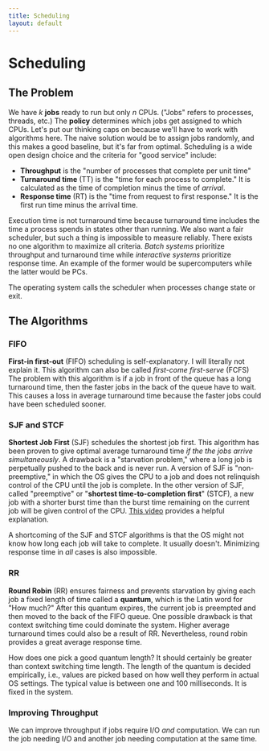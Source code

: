 ```yaml
---
title: Scheduling
layout: default
---
```


# Scheduling

## The Problem

We have *k* **jobs** ready to run but only *n* CPUs. ("Jobs" refers to processes, threads, etc.) The **policy** determines which jobs get assigned to which CPUs. Let's put our thinking caps on because we'll have to work with algorithms here. The naive solution would be to assign jobs randomly, and this makes a good baseline, but it's far from optimal. Scheduling is a wide open design choice and the criteria for "good service" include:

- **Throughput** is the "number of processes that complete per unit time"
- **Turnaround time** (TT) is the "time for each process to complete." It is calculated as the time of completion minus the time of *arrival*.
- **Response time** (RT) is the "time from request to first response." It is the first run time minus the arrival time.

Execution time is not turnaround time because turnaround time includes the time a process spends in states other than running. We also want a fair scheduler, but such a thing is impossible to measure reliably. There exists no one algorithm to maximize all criteria. *Batch systems* prioritize throughput and turnaround time while *interactive systems* prioritize response time. An example of the former would be supercomputers while the latter would be PCs.

The operating system calls the scheduler when processes change state or exit.

## The Algorithms

### FIFO

**First-in first-out** (FIFO) scheduling is self-explanatory. I will literally not explain it. This algorithm can also be called *first-come first-serve* (FCFS) The problem with this algorithm is if a job in front of the queue has a long turnaround time, then the faster jobs in the back of the queue have to wait. This causes a loss in average turnaround time because the faster jobs could have been scheduled sooner.

### SJF and STCF

**Shortest Job First** (SJF) schedules the shortest job first. This algorithm has been proven to give optimal average turnaround time *if the the jobs arrive simultaneously*. A drawback is a "starvation problem," where a long job is perpetually pushed to the back and is never run. A version of SJF is "non-preemptive," in which the OS gives the CPU to a job and does not relinquish control of the CPU until the job is complete. In the other version of SJF, called "preemptive" or "**shortest time-to-completion first**" (STCF), a new job with a shorter burst time than the burst time remaining on the current job will be given control of the CPU. [This video](https://www.youtube.com/watch?v=lnE7Pr99dfo) provides a helpful explanation.

A shortcoming of the SJF and STCF algorithms is that the OS might not know how long each job will take to complete. It usually doesn't. Minimizing response time in *all* cases is also impossible.

### RR

**Round Robin** (RR) ensures fairness and prevents starvation by giving each job a fixed length of time called a **quantum**, which is the Latin word for "How much?" After this quantum expires, the current job is preempted and then moved to the back of the FIFO queue. One possible drawback is that context switching time could dominate the system. Higher average turnaround times could also be a result of RR. Nevertheless, round robin provides a great average response time.

How does one pick a good quantum length? It should certainly be greater than context switching time length. The length of the quantum is decided empirically, i.e., values are picked based on how well they perform in actual OS settings. The typical value is between one and 100 milliseconds. It is fixed in the system.

### Improving Throughput

We can improve throughput if jobs require I/O *and* computation. We can run the job needing I/O and another job needing computation at the same time.
